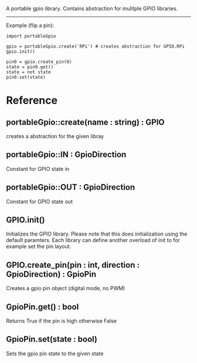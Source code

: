 A portable gpio library. Contains abstraction for mulitple GPIO libraries.

---

Example (flip a pin):

    import portableGpio

    gpio = portableGpio.create('RPi') # creates abstraction for GPIO.RPi
    gpio.init()

    pin0 = gpio.create_pin(0)
    state = pin0.get()
    state = not state
    pin0.set(state)

Reference
=========

portableGpio::create(name : string) : GPIO
---
creates a abstraction for the given libray

portableGpio::IN : GpioDirection
---
Constant for GPIO state in

portableGpio::OUT : GpioDirection
---
Constant for GPIO state out

GPIO.init()
---
Initializes the GPIO library. Please note that this does initialization using the default paramters. Each library can define another overload of init to for example set the pin layout.


GPIO.create_pin(pin : int, direction : GpioDirection) : GpioPin
---
Creates a gpio pin object (digital mode, no PWM)


GpioPin.get() : bool
---
Returns True if the pin is high otherwise False


GpioPin.set(state : bool)
---
Sets the gpio pin state to the given state
